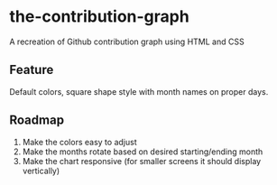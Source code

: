 # the-contribution-graph
A recreation of Github contribution graph using HTML and CSS
## Feature
Default colors, square shape style with month names on proper days. 
## Roadmap
1. Make the colors easy to adjust
2. Make the months rotate based on desired starting/ending month
3. Make the chart responsive (for smaller screens it should display vertically)
